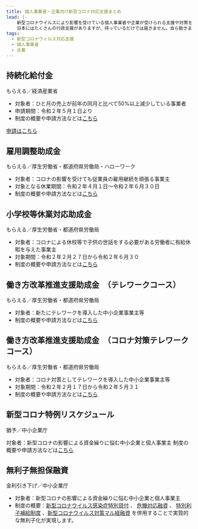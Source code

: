 ```yaml
---
title: 個人事業者・企業向け新型コロナ対応支援まとめ
lead: |-
    新型コロナウイルスにより影響を受けている個人事業者や企業が受けられる支援や対策をまとめました。
    日本にはたくさんの行政支援がありますが、待っているだけでは届きません。自ら動きましょう！
tags:
  - 新型コロナウィルス対応支援
  - 個人事業者
  - 企業
---
```


## 持続化給付金

もらえる／経済産業省

<panel text="個人事業主" number="100" unit="万円" note="最大"></panel>

<panel text="法人" number="200" unit="万円" note="最大"></panel>

<media href="https://www.youtube.com/watch?v=r2h035U4lcI"></media>

- 対象者：ひと月の売上が前年の同月と比べて50%以上減少している事業者
- 申請期間：令和２年５月１日より
- 制度の概要や申請方法などは[こちら](https://www.jizokuka-kyufu.jp/doc/pdf/r2_application_guidance_proprietor.pdf)

[申請はこちら](https://www.jizokuka-kyufu.jp/)

## 雇用調整助成金

もらえる／厚生労働省・都道府県労働局・ハローワーク

<panel text="対象労働者１人１日" number="8,330" unit="円" note="上限"></panel>

- 対象者：コロナの影響を受けても従業員の雇用継続を頑張る事業主
- 対象となる休業期間：令和２年４月１日～令和２年６月３０日
- 制度の概要や申請方法などは[こちら](https://www.mhlw.go.jp/content/000620879.pdf)

## 小学校等休業対応助成金

もらえる／厚生労働省・都道府県労働局

<panel text="対象労働者１人１日" number="8,330" unit="円" note="上限"></panel>

- 対象者：コロナによる休校等で子供の世話をする必要がある労働者に有給休暇を与えた事業主
- 対象期間：令和２年２月２７日から令和２年６月３０
- 制度の概要や申請方法などは[こちら](https://www.mhlw.go.jp/content/000622469.pdf)

## 働き方改革推進支援助成金　（テレワークコース）

もらえる／厚生労働省・都道府県労働局

<panel text="成果目標の達成状況により" number="150" unit="万円" note="最大"></panel>

- 対象者：新たにテレワークを導入した中小企業事業主等
- 制度の概要や申請方法などは[こちら](https://www.mhlw.go.jp/content/11909000/000622080.pdf)

## 働き方改革推進支援助成金　（コロナ対策テレワークコース）

もらえる／厚生労働省・都道府県労働局

<panel text="成果目標の達成状況により" number="150" unit="万円" note="最大"></panel>

- 対象者：コロナ対策としてテレワークを導入した中小企業事業主等
- 対象期間：令和２年２月１７日から令和２年５月３１
- 制度の概要や申請方法などは[こちら](https://www.mhlw.go.jp/content/11909000/000625872.pdf)

## 新型コロナ特例リスケジュール

猶予／中小企業庁

対象者：新型コロナの影響による資金繰りに悩む中小企業と個人事業主
制度の概要や申請方法などは[こちら](https://www.chusho.meti.go.jp/keiei/saisei/2020/200406saisei_tokurei.pdf)

## 無利子無担保融資

金利引き下げ／中小企業庁

<panel text="実質的に" raw="無利子<br>無担保"></panel>

- 対象者：新型コロナの影響による資金繰りに悩む中小企業と個人事業主
- 制度の概要：[新型コロナウイルス感染症特別貸付](https://seido-navi.mirasapo-plus.go.jp/supports/149) 、 [危機対応融資](https://seido-navi.mirasapo-plus.go.jp/supports/282) 、 [特別利子補給制度](https://seido-navi.mirasapo-plus.go.jp/supports/150) 、[新型コロナウイルス対策マル経融資](https://seido-navi.mirasapo-plus.go.jp/supports/151) を併用することで実質的な無利子化が実現します。
